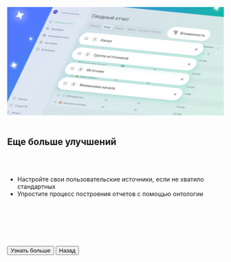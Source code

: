 <img src="MoreImage.png" no_margin="true" />

<br>
<br>

## Еще больше улучшений

<br>
<br>

- Настройте свои пользовательские источники, если не хватило стандартных
- Упростите процесс построения отчетов с помощью онтологии

<br>
<br>
<br>
<br>
<br>

<button b_href="https://www.uiscom.ru/academiya/spravochnyj-centr/analitika-reklamy/">Узнать больше</button> 
<button b_to="/ct2_to_ct3/Important.md" b_type="outline" b_theme="secondary">Назад</button>
